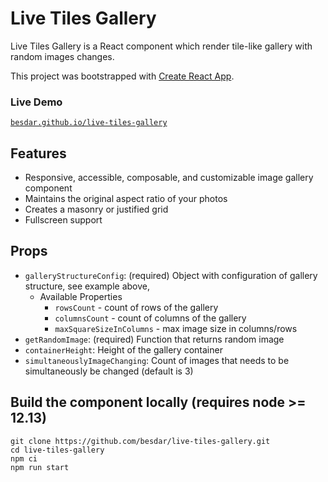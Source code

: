 # Live Tiles Gallery

Live Tiles Gallery is a React component which render tile-like gallery with random images changes.

This project was bootstrapped with [Create React App](https://github.com/facebook/create-react-app).

### Live Demo

[`besdar.github.io/live-tiles-gallery`](https://besdar.github.io/live-tiles-gallery/)

## Features

* Responsive, accessible, composable, and customizable image gallery component 
* Maintains the original aspect ratio of your photos
* Creates a masonry or justified grid 
* Fullscreen support

## Props

* `galleryStructureConfig`: (required) Object with configuration of gallery structure, see example above,
    * Available Properties
        * `rowsCount` - count of rows of the gallery
        * `columnsCount` - count of columns of the gallery
        * `maxSquareSizeInColumns` - max image size in columns/rows
* `getRandomImage`: (required) Function that returns random image
* `containerHeight`: Height of the gallery container
* `simultaneouslyImageChanging`: Count of images that needs to be simultaneously be changed (default is 3)

## Build the component locally (requires node >= 12.13)

```
git clone https://github.com/besdar/live-tiles-gallery.git
cd live-tiles-gallery
npm ci
npm run start
```